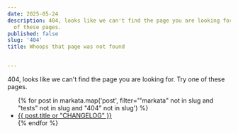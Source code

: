 ```yaml
---
date: 2025-05-24
description: 404, looks like we can't find the page you are looking for.  Try one
  of these pages.
published: false
slug: '404'
title: Whoops that page was not found


---
```


404, looks like we can't find the page you are looking for.  Try one of these
pages.

<ul>
{% for post in markata.map('post', filter='"markata" not in slug and "tests" not in slug and "404" not in slug') %}
    <li><a href="{{ post.slug }}">{{ post.title or "CHANGELOG" }}</a></li>
{% endfor %}
</ul>